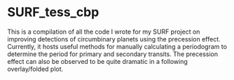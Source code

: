 # SURF_tess_cbp

This is a compilation of all the code I wrote for my SURF project on improving detections of circumbinary planets using the precession effect. Currently, it hosts useful methods for manually calculating a periodogram to determine the period for primary and secondary transits. The precession effect can also be observed to be quite dramatic in a following overlay/folded plot. 
